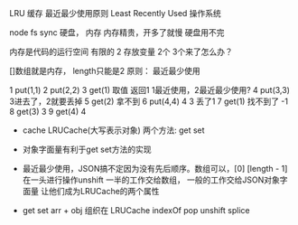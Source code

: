 LRU 缓存 最近最少使用原则
Least Recently Used
操作系统

node  fs sync 硬盘， 内存
内存精贵，开多了就慢
硬盘用不完

内存是代码的运行空间  有限的   2
存放变量 2个
3个来了怎么办？

<!-- 1 put(1)
2 put(2)
3 放不下了 1 2要滚蛋 -->
[]数组就是内存， length只能是2
 原则： 最近最少使用

 1  put(1,1)
 2  put(2,2)
 3  get(1)  取值  返回1  1最近使用，2最近最少使用?
 4  put(3,3) 3进去了，2就要丢掉
 5  get(2)  拿不到
 6  put(4,4)  4  3  丢了1
 7  get(1) 找不到了  -1
 8  get(3) 3
 9  get(4) 4

 - cache     LRUCache(大写表示对象)
   两个方法:
   get
   set

 - 对象字面量有利于get set方法的实现
 - 最近最少使用，JSON搞不定因为没有先后顺序。数组可以，[0] [length - 1]
   在一头进行操作unshift
   一半的工作交给数组，  一般的工作交给JSON对象字面量
   让他们成为LRUCache的两个属性

 - get set arr + obj 组织在 LRUCache
   indexOf  pop  unshift  splice
 
